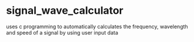 # signal_wave_calculator
uses c programming to automatically calculates the frequency, wavelength and speed of a signal by using user input data   
